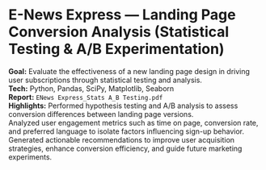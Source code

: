 # E-News Express — Landing Page Conversion Analysis (Statistical Testing & A/B Experimentation)

**Goal:** Evaluate the effectiveness of a new landing page design in driving user subscriptions through statistical testing and analysis.  
**Tech:** Python, Pandas, SciPy, Matplotlib, Seaborn  
**Report:** `ENews Express_Stats A_B Testing.pdf`  
**Highlights:** Performed hypothesis testing and A/B analysis to assess conversion differences between landing page versions.  
Analyzed user engagement metrics such as time on page, conversion rate, and preferred language to isolate factors influencing sign-up behavior.  
Generated actionable recommendations to improve user acquisition strategies, enhance conversion efficiency, and guide future marketing experiments.
